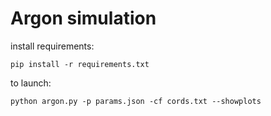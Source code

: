 # Argon simulation


install requirements:
```
pip install -r requirements.txt
```

to launch: 

```
python argon.py -p params.json -cf cords.txt --showplots
```